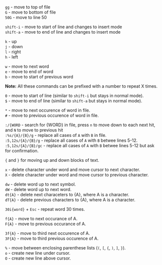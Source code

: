 `gg` - move to top of file  
`G` - move to bottom of file  
`50G` - move to line 50

`shift-i` - move to start of line and changes to insert mode  
`shift-a` - move to end of line  and changes to insert mode  

`k` - up  
`j` - down  
`l` - right  
`h` - left  

`w` - move to next word  
`e` - move to end of word  
`b` - move to start of previous word  

**Note:** All these commands can be prefixed with a number to repeat X times.  

`0` - move to start of line  (similar to `shift-i` but stays in normal mode).  
`$` - move to end of line (similar to `shift-a` but stays in normal mode).  

`*` - move to next occurence of word in file.  
`#` - move to previous occurence of word in file.  

`:/{WORD` - search for {WORD} in file, press `n` to move down to each next hit, and `N` to move to previous hit  
`:%s/{A}/{B}/g` - replace all cases of `A` with `B` in file.  
`:5,12s/{A}/{B}/g` - replace all cases of `A` with `B` betwee lines 5-12.  
`:5,12s/{A}/{B}/gc` - replace all cases of `A` with `B` betwee lines 5-12 but ask for confirmation.  

`{` and `}` for moving up and down blocks of text.  

`x` - delete character under word and move cursor to next character.  
`X` - delete character under word and move cursor to previous character.  

`dw` - delete word up to next symbol.  
`dW` - delete word up to next word.  
`dt{A}` - delete next characeters to {A}, where A is a character.  
`dT{A}` - delete previous characters to {A}, where A is a character. 

`30i{word}` + `Esc` - repeat word 30 times.  

`f{A}` - move to next occurance of A.  
`F{A}` - move to previous occurance of A.

`3f{A}` - move to third next occurence of A.  
`3F{A}` - move to third previous occurence of A.  

`%` - move between enclosing parenthese lists (`(`, `[`, `{`, `)`, `]`, `}`).  
`o` - create new line under cursor.  
`O` - create new line above cursor.  
